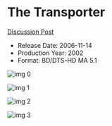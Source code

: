 # The Transporter

[Discussion Post](https://www.avsforum.com/threads/bass-eq-for-filtered-movies.2995212/post-58327380)

* Release Date: 2006-11-14
* Production Year: 2002
* Format: BD/DTS-HD MA 5.1

![img 0](https://i.imgur.com/GnuLbKf.jpg)

![img 1](https://i.imgur.com/jr0sIad.png)

![img 2](https://i.imgur.com/v5GYBI0.jpg)

![img 3](https://i.imgur.com/vu86wPW.png)


